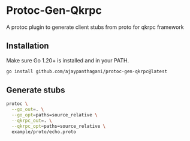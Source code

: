 # Protoc-Gen-Qkrpc
A protoc plugin to generate client stubs from proto for qkrpc framework

## Installation

Make sure Go 1.20+ is installed and in your PATH.

```bash
go install github.com/ajaypanthagani/protoc-gen-qkrpc@latest
```

## Generate stubs

```bash
protoc \
  --go_out=. \
  --go_opt=paths=source_relative \
  --qkrpc_out=. \
  --qkrpc_opt=paths=source_relative \
  example/proto/echo.proto
```